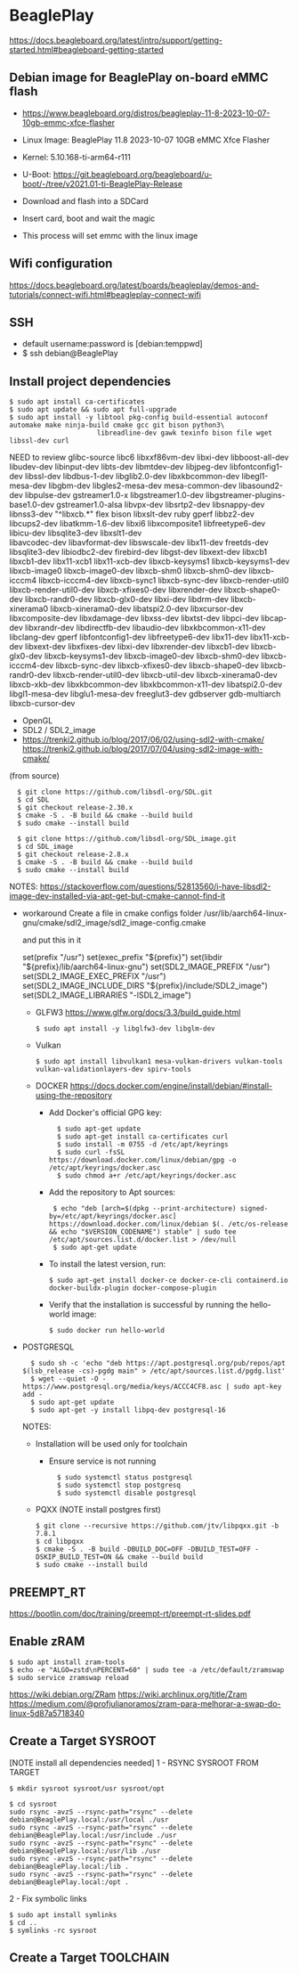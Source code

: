 # BeaglePlay
https://docs.beagleboard.org/latest/intro/support/getting-started.html#beagleboard-getting-started

## Debian image for BeaglePlay on-board eMMC flash
- https://www.beagleboard.org/distros/beagleplay-11-8-2023-10-07-10gb-emmc-xfce-flasher
- Linux Image: BeaglePlay 11.8 2023-10-07 10GB eMMC Xfce Flasher
- Kernel: 5.10.168-ti-arm64-r111
- U-Boot: https://git.beagleboard.org/beagleboard/u-boot/-/tree/v2021.01-ti-BeaglePlay-Release

- Download and flash into a SDCard
- Insert card, boot and wait the magic
- This process will set emmc with the linux image

## Wifi configuration
https://docs.beagleboard.org/latest/boards/beagleplay/demos-and-tutorials/connect-wifi.html#beagleplay-connect-wifi

## SSH
- default username:password is [debian:temppwd]
- [//]: # (  TODO: create a ssh  key)
      $ ssh debian@BeaglePlay

## Install project dependencies
    $ sudo apt install ca-certificates
    $ sudo apt update && sudo apt full-upgrade
    $ sudo apt install -y libtool pkg-config build-essential autoconf automake make ninja-build cmake gcc git bison python3\
                          libreadline-dev gawk texinfo bison file wget libssl-dev curl 
NEED to review
                      glibc-source libc6 libxxf86vm-dev libxi-dev
                      libboost-all-dev libudev-dev libinput-dev libts-dev libmtdev-dev libjpeg-dev libfontconfig1-dev libssl-dev libdbus-1-dev libglib2.0-dev libxkbcommon-dev libegl1-mesa-dev libgbm-dev libgles2-mesa-dev mesa-common-dev libasound2-dev libpulse-dev gstreamer1.0-x libgstreamer1.0-dev libgstreamer-plugins-base1.0-dev  gstreamer1.0-alsa libvpx-dev libsrtp2-dev libsnappy-dev libnss3-dev "^libxcb.*" flex bison libxslt-dev ruby gperf libbz2-dev libcups2-dev libatkmm-1.6-dev libxi6 libxcomposite1 libfreetype6-dev libicu-dev libsqlite3-dev libxslt1-dev \
                     libavcodec-dev libavformat-dev libswscale-dev libx11-dev freetds-dev libsqlite3-dev  libiodbc2-dev firebird-dev libgst-dev libxext-dev libxcb1 libxcb1-dev libx11-xcb1 libx11-xcb-dev libxcb-keysyms1 libxcb-keysyms1-dev libxcb-image0 libxcb-image0-dev libxcb-shm0 libxcb-shm0-dev libxcb-icccm4 libxcb-icccm4-dev libxcb-sync1 libxcb-sync-dev libxcb-render-util0 libxcb-render-util0-dev libxcb-xfixes0-dev libxrender-dev libxcb-shape0-dev libxcb-randr0-dev libxcb-glx0-dev libxi-dev libdrm-dev libxcb-xinerama0 libxcb-xinerama0-dev libatspi2.0-dev libxcursor-dev libxcomposite-dev libxdamage-dev libxss-dev libxtst-dev libpci-dev libcap-dev libxrandr-dev libdirectfb-dev libaudio-dev libxkbcommon-x11-dev
                      libclang-dev  gperf  libfontconfig1-dev libfreetype6-dev libx11-dev libx11-xcb-dev libxext-dev libxfixes-dev libxi-dev libxrender-dev libxcb1-dev libxcb-glx0-dev libxcb-keysyms1-dev libxcb-image0-dev libxcb-shm0-dev libxcb-icccm4-dev libxcb-sync-dev libxcb-xfixes0-dev libxcb-shape0-dev libxcb-randr0-dev libxcb-render-util0-dev libxcb-util-dev libxcb-xinerama0-dev libxcb-xkb-dev libxkbcommon-dev libxkbcommon-x11-dev libatspi2.0-dev libgl1-mesa-dev libglu1-mesa-dev freeglut3-dev  gdbserver gdb-multiarch libxcb-cursor-dev
  - OpenGL
  - SDL2 / SDL2_image
  - https://trenki2.github.io/blog/2017/06/02/using-sdl2-with-cmake/
    https://trenki2.github.io/blog/2017/07/04/using-sdl2-image-with-cmake/

  (from source)

      $ git clone https://github.com/libsdl-org/SDL.git
      $ cd SDL
      $ git checkout release-2.30.x
      $ cmake -S . -B build && cmake --build build
      $ sudo cmake --install build

      $ git clone https://github.com/libsdl-org/SDL_image.git
      $ cd SDL_image
      $ git checkout release-2.8.x
      $ cmake -S . -B build && cmake --build build
      $ sudo cmake --install build

NOTES: https://stackoverflow.com/questions/52813560/i-have-libsdl2-image-dev-installed-via-apt-get-but-cmake-cannot-find-it
- workaround
  Create a file in cmake configs folder /usr/lib/aarch64-linux-gnu/cmake/sdl2_image/sdl2_image-config.cmake

  and put this in it

  set(prefix "/usr")
  set(exec_prefix "${prefix}")
  set(libdir "${prefix}/lib/aarch64-linux-gnu")
  set(SDL2_IMAGE_PREFIX "/usr")
  set(SDL2_IMAGE_EXEC_PREFIX "/usr")
  set(SDL2_IMAGE_INCLUDE_DIRS "${prefix}/include/SDL2_image")
  set(SDL2_IMAGE_LIBRARIES "-lSDL2_image")


  - GLFW3
    https://www.glfw.org/docs/3.3/build_guide.html

        $ sudo apt install -y libglfw3-dev libglm-dev

  - Vulkan

        $ sudo apt install libvulkan1 mesa-vulkan-drivers vulkan-tools vulkan-validationlayers-dev spirv-tools

  - DOCKER
  https://docs.docker.com/engine/install/debian/#install-using-the-repository
    
    - Add Docker's official GPG key:
    
            $ sudo apt-get update
            $ sudo apt-get install ca-certificates curl
            $ sudo install -m 0755 -d /etc/apt/keyrings
            $ sudo curl -fsSL https://download.docker.com/linux/debian/gpg -o /etc/apt/keyrings/docker.asc
            $ sudo chmod a+r /etc/apt/keyrings/docker.asc
    
    - Add the repository to Apt sources:
    
           $ echo "deb [arch=$(dpkg --print-architecture) signed-by=/etc/apt/keyrings/docker.asc] https://download.docker.com/linux/debian $(. /etc/os-release && echo "$VERSION_CODENAME") stable" | sudo tee /etc/apt/sources.list.d/docker.list > /dev/null
           $ sudo apt-get update
    
    - To install the latest version, run:

          $ sudo apt-get install docker-ce docker-ce-cli containerd.io docker-buildx-plugin docker-compose-plugin
    
    - Verify that the installation is successful by running the hello-world image:
        
          $ sudo docker run hello-world


[//]: # (  TODO: Create docker compose file to start project database with docker)
- POSTGRESQL

        $ sudo sh -c 'echo "deb https://apt.postgresql.org/pub/repos/apt $(lsb_release -cs)-pgdg main" > /etc/apt/sources.list.d/pgdg.list'
        $ wget --quiet -O - https://www.postgresql.org/media/keys/ACCC4CF8.asc | sudo apt-key add -
        $ sudo apt-get update
        $ sudo apt-get -y install libpq-dev postgresql-16

    NOTES:
    - Installation will be used only for toolchain
      - Ensure service is not running

              $ sudo systemctl status postgresql
              $ sudo systemctl stop postgresq
              $ sudo systemctl disable postgresql

  - PQXX (NOTE install postgres first)

        $ git clone --recursive https://github.com/jtv/libpqxx.git -b 7.8.1
        $ cd libpqxx
        $ cmake -S . -B build -DBUILD_DOC=OFF -DBUILD_TEST=OFF -DSKIP_BUILD_TEST=ON && cmake --build build 
        $ sudo cmake --install build

##  PREEMPT_RT
https://bootlin.com/doc/training/preempt-rt/preempt-rt-slides.pdf
## Enable zRAM

    $ sudo apt install zram-tools
    $ echo -e "ALGO=zstd\nPERCENT=60" | sudo tee -a /etc/default/zramswap
    $ sudo service zramswap reload

https://wiki.debian.org/ZRam
https://wiki.archlinux.org/title/Zram
https://medium.com/@profjulianoramos/zram-para-melhorar-a-swap-do-linux-5d87a5718340

## Create a Target SYSROOT
[NOTE install all dependencies needed]
1 - RSYNC SYSROOT FROM TARGET

    $ mkdir sysroot sysroot/usr sysroot/opt
    
    $ cd sysroot   
    sudo rsync -avzS --rsync-path="rsync" --delete debian@BeaglePlay.local:/usr/local ./usr
    sudo rsync -avzS --rsync-path="rsync" --delete debian@BeaglePlay.local:/usr/include ./usr
    sudo rsync -avzS --rsync-path="rsync" --delete debian@BeaglePlay.local:/usr/lib ./usr
    sudo rsync -avzS --rsync-path="rsync" --delete debian@BeaglePlay.local:/lib .
    sudo rsync -avzS --rsync-path="rsync" --delete debian@BeaglePlay.local:/opt .

2 - Fix symbolic links

    $ sudo apt install symlinks
    $ cd ..
    $ symlinks -rc sysroot

## Create a Target TOOLCHAIN